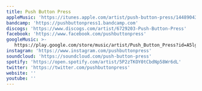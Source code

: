 ```yaml
---
title: Push Button Press
appleMusic: 'https://itunes.apple.com/artist/push-button-press/1448904325'
bandcamp: 'https://pushbuttonpress1.bandcamp.com'
discogs: 'https://www.discogs.com/artist/6729203-Push-Button-Press'
facebook: 'https://www.facebook.com/pushbuttonpress'
googleMusic: >-
   https://play.google.com/store/music/artist/Push_Button_Press?id=A5lgpz3t6phkiw2iojqr37krytq
instagram: 'https://www.instagram.com/pushbuttonpress'
soundcloud: 'https://soundcloud.com/push-button-press'
spotify: 'https://open.spotify.com/artist/5P2zTKOY0tCbdNp58Wr6dL'
twitter: 'https://twitter.com/pushbuttonpress'
website: ''
youtube: ''
---
```

